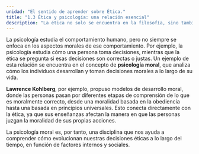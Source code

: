 ```yaml
---
unidad: "El sentido de aprender sobre Ética."
title: "1.3 Ética y psicología: una relación esencial"
description: "La ética no solo se encuentra en la filosofía, sino también en otras disciplinas, como la psicología. Mientras que la psicología estudia las motivaciones y el comportamiento humano, la ética se enfoca en cómo esos comportamientos deben alinearse con los valores y normas sociales."
---
```


La psicología estudia el comportamiento humano, pero no siempre se enfoca en los aspectos morales de ese comportamiento. Por ejemplo, la psicología estudia cómo una persona toma decisiones, mientras que la ética se pregunta si esas decisiones son correctas o justas. Un ejemplo de esta relación se encuentra en el concepto de **psicología moral**, que analiza cómo los individuos desarrollan y toman decisiones morales a lo largo de su vida.

**Lawrence Kohlberg**, por ejemplo, propuso modelos de desarrollo moral, donde las personas pasan por diferentes etapas de comprensión de lo que es moralmente correcto, desde una moralidad basada en la obediencia hasta una basada en principios universales. Esto conecta directamente con la ética, ya que sus enseñanzas afectan la manera en que las personas juzgan la moralidad de sus propias acciones.

La psicología moral es, por tanto, una disciplina que nos ayuda a comprender cómo evolucionan nuestras decisiones éticas a lo largo del tiempo, en función de factores internos y sociales.


